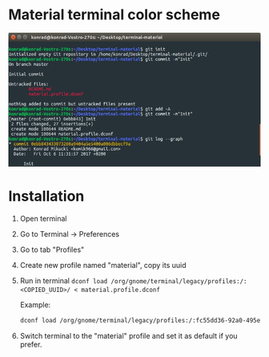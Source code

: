 Material terminal color scheme
==============================
![Image](./screenshot.jpg)

Installation
============
1. Open terminal
2. Go to Terminal -> Preferences
3. Go to tab "Profiles"
4. Create new profile named "material", copy its uuid
5. Run in terminal `dconf load /org/gnome/terminal/legacy/profiles:/:<COPIED_UUID>/ < material.profile.dconf`
  
   Example: 
   ```bash
   dconf load /org/gnome/terminal/legacy/profiles:/:fc55dd36-92a0-495e-974d-f826018081ce/ < material.profile.dconf
   ```
   
6. Switch terminal to the "material" profile and set it as default if you prefer.